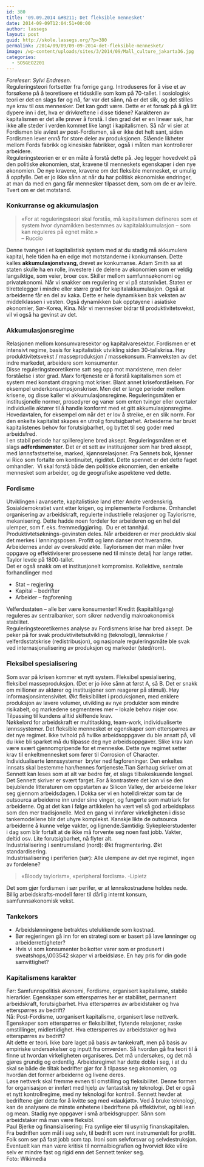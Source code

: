 ```yaml
---
id: 380
title: '09.09.2014 &#8211; Det fleksible mennesket'
date: 2014-09-09T12:04:51+00:00
author: lassegs
layout: post
guid: http://skole.lassegs.org/?p=380
permalink: /2014/09/09/09-09-2014-det-fleksible-mennesket/
image: /wp-content/uploads/sites/3/2014/09/Mall_culture_jakarta36.jpg
categories:
  - SOSGEO2201
---
```

<div>
  <em>Foreleser: Sylvi Endresen.</em>
</div>

<div>
  Reguleringsteori fortsetter fra forrige gang. Introduseres for å vise et av forsøkene på å teoretisere et tidsskille som kom på 70-tallet. I sosiologisk teori er det en slags før og nå, før var det sånn, nå er det slik, og det stilles nye krav til oss mennesker. Det kan godt være. Dette er et forsøk på å gå litt dypere inn i det, hva er drivkreftene i disse tidene? Karakteren av kapitalismen er det alle prøver å forstå. I den grad det er en lineær sak, har ikke alle steder i verden kommet like langt i kapitalismen. Så når vi sier at Fordismen ble avløst av post-Fordismen, så er ikke det helt sant, siden Fordismen lever ennå for store deler av produksjonen. Slående likheter mellom Fords fabrikk og kinesiske fabrikker, også i måten man kontrollerer arbeidere.
</div>

<div>
</div>

<div>
  Reguleringsteorien er er en måte å forstå dette på. Jeg legger hovedvekt på den politiske økonomien, stat, kravene til menneskets egenskaper i den nye økonomien. De nye kravene, kravene om det fleksible mennesket, er umulig å oppfylle. Det er jo ikke sånn at når du har politisk økonomiske endringer, at man da med en gang får mennesker tilpasset dem, som om de er av leire. Tvert om er det motstand.
</div>

<div>
</div>

### Konkurranse og akkumulasjon

> <div>
>   &laquo;For at reguleringsteori skal forstås, må kapitalismen defineres som et system hvor dynamikken bestemmes av kapitalakkumulasjon &#8211; som kan reguleres på egnet måte.&raquo;
> </div>
> 
> <div>
>   &#8211; Ruccio
> </div>

<div>
  Denne tvangen i et kapitalistisk system med at du stadig må akkumulere kapital, hele tiden ha en edge mot motstanderne i konkurransen. Dette kalles <strong>akkumulasjonstvang, </strong>drevet av konkurranse. Adam Smith sa at staten skulle ha en rolle, investere i de delene av økonomien som er veldig langsiktige, som veier, broer osv. Skiller mellom samfunnsøkonomi og privatøkonomi. Når vi snakker om regulering er vi på statsnivået. Staten er tilrettelegger i mindre eller større grad for kapitalakkumulasjon. Også at arbeiderne får en del av kaka. Dette er hele dynamikken bak veksten av middelklassen i vesten. Også dynamikken bak opptøyene i asiatiske økonomier, Sør-Korea, Kina. Når vi mennesker bidrar til produktivitetsvekst, vil vi også ha gevinst av det.
</div>

<div>
</div>

### Akkumulasjonsregime

<div>
  Relasjonen mellom konsumvaresektor og kapitalvaresektor. Fordismen er et intensivt regime, basis for kapitalistisk utvikling siden 30-tallskrisa. Høy produktivitetsvekst / masseproduksjon / massekonsum. Framveksten av det indre markedet, arbeidere som konsumenter.
</div>

<div>
  Disse reguleringsteoretikerne satt seg opp mot marxistene, men deler forståelse i stor grad. Marx fortjeneste er å forstå kapitalismen som et system med konstant dragning mot kriser. Blant annet kriseforståelsen. For eksempel underkonsumpsjonskriser. Men det er lange perioder mellom krisene, og disse kaller vi akkumulasjonsregime. Reguleringsmåten er institusjonelle normer, prosedyrer og vaner som enten tvinger eller overtaler individuelle aktører til å handle konformt med et gitt akkumulasjonsregime. Hovedavtalen, for eksempel om når det er lov å streike, er en slik norm. For den enkelte kapitalist skapes en utrolig forutsigbarhet. Arbeiderne har brukt kapitalistenes behov for forutsigbarhet, og byttet til seg goder med arbeidsfred.
</div>

<div>
</div>

<div>
  I en stabil periode har spillereglene bred aksept. Reguleringsmåten er et slags <strong>adferdsmønster</strong>. Det er et sett av institusjoner som har bred aksept, med lønnsfastsettelse, marked, kjønnsrelasjoner. Fra Sennets bok, kjenner vi Rico som fortalte om kontinuitet, rigiditet. Dette spennet er det dette faget omhandler.  Vi skal forstå både den politiske økonomien, den enkelte mennesket som arbeider, og de geografiske aspektene ved dette.
</div>

<div>
</div>

### Fordisme

<div>
  Utviklingen i avanserte, kapitalistiske land etter Andre verdenskrig. Sosialdemokratiet vant etter krigen, og implementerte Fordisme. Omhandlet organisering av arbeidskraft, regulerte industrielle relasjoner og Taylorisme, mekanisering. Dette hadde noen fordeler for arbeideren og en hel del ulemper, som f. eks. fremmedggjøring.  Du er et tannhjul. Produktivtetsøknings-gevinsten deles. Når arbeideren er mer produktiv skal det merkes i lønningsposen. Profitt og lønn danser mot hverandre. Arbeidernes andel av overskudd økte. Taylorismen der man måler hver oppgave og effektiviserer prosessene ned til minste detalj har lange røtter. Taylor levde på 1800-tallet.
</div>

<div>
</div>

<div>
  Det er også snakk om et institusjonelt kompromiss. Kollektive, sentrale forhandlinger med
</div>

  * Stat &#8211; regjering
  * Kapital &#8211; bedrifter
  * Arbeider &#8211; fagforening

<div>
  Velferdsstaten &#8211; alle bør være konsumenter! Kreditt (kapitaltilgang) reguleres av sentralbanker, som sikrer nødvendig makroøkonomisk stabilitet.
</div>

<div>
</div>

<div>
  Reguleringsteoretikernes analyse av Fordismens krise har bred aksept. De peker på for svak produktivitetsutvikling (teknologi), lønnskrise / velferdsstatskrise (redistribusjon), og nasjonale reguleringsmåte ble svak ved internasjonalisering av produksjon og markeder (sted/rom).
</div>

### Fleksibel spesialisering

<div>
  Som svar på krisen kommer et nytt system. Fleksibel spesialisering, fleksibel masseproduksjon. (Det er jo ikke sånn at først A, så B. Det er snakk om millioner av aktører og institusjoner som reagerer på stimuli). Høy informasjonsintensivitet. Økt fleksibilitet i produksjonen, med enklere produksjon av lavere volumer, utvikling av nye produkter som mindre risikabelt, og markedene segmenteres mer &#8211; lokale behov nisjer osv. Tilpassing til kundens alltid skiftende krav.
</div>

<div>
</div>

<div>
  Nøkkelord for arbeidskraft er multitasking, team-work, individualiserte lønnssystemer. Det fleksible mennesket er egenskaper som etterspørres av det nye regimet. Ikke tvihold på hvilke arbeidsoppgaver du ble ansatt på, vil du ikke bli sparket må du tilpasse deg nye arbeidsoppgaver. Slike krav kan være svært gjennomgripende for et menneske. Dette nye regimet setter krav til enkeltmennesket som fører til Corrosion of Character.
</div>

<div>
</div>

<div>
  Individualiserte lønnssystemer  bryter ned fagforeninger. Den enkeltes innsats skal bestemme han/hennes fortjeneste.Tian Sørhaug skriver om at Sennett kan leses som at alt var bedre før, et slags tilbakeskuende lengsel. Det Sennett skriver er svært farget. For å kontrastere det kan vi se den bejublende litteraturen om oppstarten av Silicon Valley, der arbeiderne leker seg gjennom arbeidsdagen. I Dokka ser vi en hotelldirektør som tar de outsourca arbeiderne inn under sine vinger, og fungerte som matriark for arbeiderne. Og at det kan i følge artikkelen ha vært vel så god arbeidsplass som den mer tradisjonelle. Med en gang vi innfører virkeligheten i disse tankemodellene blir det uhyre komplekst. Kanskje likte de outsourca arbeiderne å kunne velge vakter, og lignende.Samtidig: Sykepleierstudenter i dag som blir fortalt at de ikke må forvente seg noen fast jobb. Vakter, deltid osv. Lite forutsigbarhet, nå flyter alt.
</div>

<div>
</div>

<div>
  Industrialisering i sentrumsland (nord): Økt fragmentering. Økt standardisering.
</div>

<div>
  Industrisalisering i periferien (sør): Alle ulempene av det nye regimet, ingen av fordelene?
</div>

> <div>
>   &laquo;Bloody taylorism&raquo;, &laquo;peripheral fordism&raquo;. -Lipietz
> </div>

<div>
  Det som gjør fordismen i sør perifer, er at lønnskostnadene holdes nede. Billig arbeidskrafts-modell fører til dårlig internt konsum, samfunnsøkonomisk vekst.
</div>

<div>
</div>

### Tankekors

  * Arbeidslønningene betraktes utelukkende som kostnad.
  * Bør regjeringen gå inn for en strategi som er basert på lave lønninger og arbeiderrettigheter?
  * Hvis vi som konsumenter boikotter varer som er produsert i sweatshops,\003542 skaper vi arbeidsløse. En høy pris for din gode samvittighet?

### Kapitalismens karakter

<div>
  Før: Samfunnspolitisk økonomi, Fordisme, organisert kapitalisme, stabile hierarkier. Egenskaper som etterspørres her er stabilitet, permanent arbeidskraft, forutsigbarhet. Hva etterspørres av arbeidstaker og hva etterspørres av bedrift?
</div>

<div>
  Nå: Post-Fordisme, uorganisert kapitalisme, organisert løse nettverk. Egenskaper som etterspørres er fleksibilitet, flytende relasjoner, raske omstillinger, midlertidighet. Hva etterspørres av arbeidstaker og hva etterspørres av bedrift?
</div>

<div>
</div>

<div>
  Alt dette er teori. Ikke bare laget på basis av tankekraft, men på basis av empiriske undersøkelser og inputt fra omverden. Så hvordan gå fra teori til å finne ut hvordan virkeligheten organiseres. Det må undersøkes, og det må gjøres grundig og ordentlig. Arbeidsregimet har dette doble i seg, i at du skal se både de tiltak bedrifter gjør for å tilpasse seg økonomien, og hvordan det former arbeiderne og livene deres.
</div>

<div>
</div>

<div>
  Løse nettverk skal fremme evnen til omstilling og fleksibilitet. Denne formen for organisasjon er innført med hjelp av fantastisk ny teknologi. Det er også et nytt kontrollregime, med ny teknologi for kontroll. Sennett hevder at bedriftene gjør dette for å kvitte seg med &laquo;daukjøtt&raquo;. Ved å bruke teknologi, kan de analysere de minste enhetene i bedriftene på effektivitet, og bli lean og mean. Stadig nye oppgaver i små arbeidsgrupper. Sånn som arbeidstaker må man være fleksibl.
</div>

<div>
</div>

<div>
  Paul Bjerke og finansialisering: Fra synlige eier til usynlig finanskapitalen. Fra bedriften som mål i seg selv, til bedrift som rent instrumentelt for profitt.
</div>

<div>
</div>

<div>
  Folk som ser på fast jobb som tap. Ironi som selvforsvar og selvdestruksjon. Eventuelt kan man være kritisk til normalbiografien og hvorvidt ikke våre selv er mindre fast og rigid enn det Sennett tenker seg.
</div>

<div>
</div>

<div>
  Foto: Wikimedia
</div>